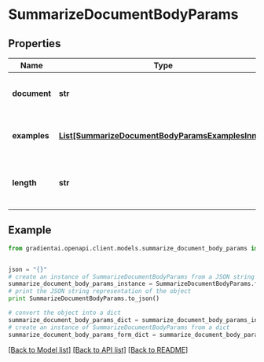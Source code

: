 # SummarizeDocumentBodyParams


## Properties
Name | Type | Description | Notes
------------ | ------------- | ------------- | -------------
**document** | **str** | The document to summarize. | 
**examples** | [**List[SummarizeDocumentBodyParamsExamplesInner]**](SummarizeDocumentBodyParamsExamplesInner.md) | Examples of how to summarize documents. | 
**length** | **str** | Roughly how long the summary should be. | [optional] 

## Example

```python
from gradientai.openapi.client.models.summarize_document_body_params import SummarizeDocumentBodyParams


json = "{}"
# create an instance of SummarizeDocumentBodyParams from a JSON string
summarize_document_body_params_instance = SummarizeDocumentBodyParams.from_json(json)
# print the JSON string representation of the object
print SummarizeDocumentBodyParams.to_json()

# convert the object into a dict
summarize_document_body_params_dict = summarize_document_body_params_instance.to_dict()
# create an instance of SummarizeDocumentBodyParams from a dict
summarize_document_body_params_form_dict = summarize_document_body_params.from_dict(summarize_document_body_params_dict)
```
[[Back to Model list]](../README.md#documentation-for-models) [[Back to API list]](../README.md#documentation-for-api-endpoints) [[Back to README]](../README.md)


